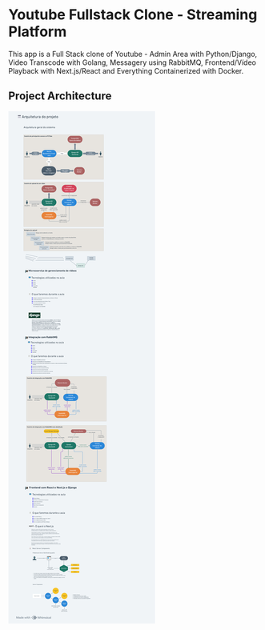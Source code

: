 # Youtube Fullstack Clone - Streaming Platform

This app is a Full Stack clone of Youtube - Admin Area with Python/Django, Video Transcode with Golang, Messagery using RabbitMQ, Frontend/Vídeo Playback with Next.js/React and Everything Containerized with Docker.

## Project Architecture

![alt text](./project_architecture.png)
